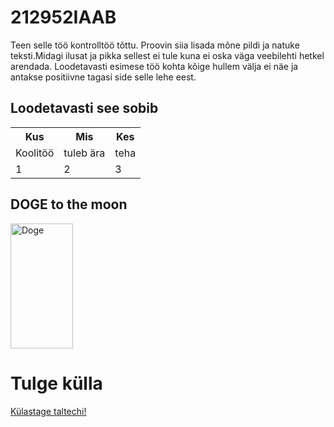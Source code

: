 
<h1>212952IAAB</h1>
<p>Teen selle töö kontrolltöö tõttu. Proovin siia lisada mõne pildi ja natuke teksti.Midagi ilusat ja pikka sellest ei tule kuna ei oska väga veebilehti hetkel arendada.
Loodetavasti esimese töö kohta kõige hullem välja ei näe ja antakse positiivne tagasi side selle lehe eest.</p>

<h2>Loodetavasti see sobib</h2>

<table style="width:100%">
  <tr>
    <th>Kus</th>
    <th>Mis</th>
    <th>Kes</th>
  </tr>
  <tr>
    <td>Koolitöö</td>
    <td>tuleb ära</td>
    <td>teha</td>
  </tr>
  <tr>
    <td>1</td>
    <td>2</td>
    <td>3</td>
  </tr>
</table>


</body>
</html>
<!DOCTYPE html>
<html>
<body>

<h2>DOGE to the moon</h2>
<img src="https://akm-img-a-in.tosshub.com/indiatoday/images/story/202104/dog_1.jpg?nNWLt.PocQantWIjWuQpNlNLJFcuqR8s&size=770:433" alt="Doge" width="100" height="200">

</body>
</html>

<h1>Tulge külla</h1>

<p><a href="https://www.taltech.ee">Külastage taltechi!</a></p>


